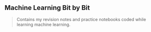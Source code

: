 ## Machine Learning Bit by Bit

> Contains my revision notes and practice notebooks coded while learning machine learning.
